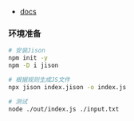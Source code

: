
- [docs](jison_docs.html)

### 环境准备

```bash
# 安装Jison
npm init -y
npm -D i jison

# 根据规则生成JS文件
npx jison index.jison -o index.js

# 测试
node ./out/index.js ./input.txt
```
